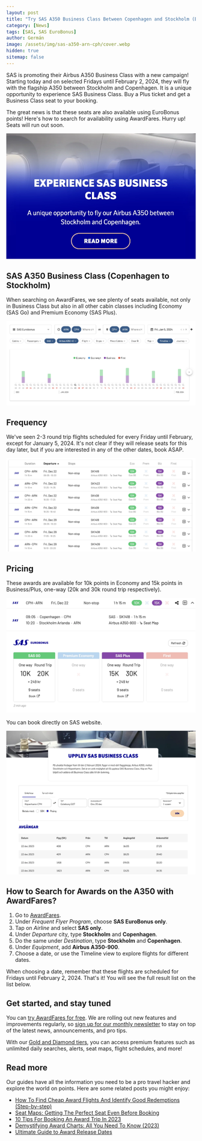 ```yaml
---
layout: post
title: "Try SAS A350 Business Class Between Copenhagen and Stockholm (Before February 2024)"
category: [News]
tags: [SAS, SAS EuroBonus]
author: Germán
image: /assets/img/sas-a350-arn-cph/cover.webp
hidden: true
sitemap: false
---
```


SAS is promoting their Airbus A350 Business Class with a new campaign! Starting today and on selected Fridays until February 2, 2024, they will fly with the flagship A350 between Stockholm and Copenhagen. It is a unique opportunity to experience SAS Business Class. Buy a Plus ticket and get a Business Class seat to your booking.

The great news is that these seats are also available using EuroBonus points! Here's how to search for availability using AwardFares. Hurry up! Seats will run out soon.

<img src="../assets/img/sas-a350-arn-cph/sas-website-banner.webp" alt="Copenhagen to Stockholm non-stop on the A350." class="noborder"/>


## SAS A350 Business Class (Copenhagen to Stockholm)

When searching on AwardFares, we see plenty of seats available, not only in Business Class but also in all other cabin classes including Economy (SAS Go) and Premium Economy (SAS Plus).

<img src="../assets/img/sas-a350-arn-cph/arn-cph-search.webp" alt="Copenhagen to Stockholm non-stop on the A350." class="noborder"/>

## Frequency

We've seen 2-3 round trip flights scheduled for every Friday until February, except for January 5, 2024. It's not clear if they will release seats for this day later, but if you are interested in any of the other dates, book ASAP.

<img src="../assets/img/sas-a350-arn-cph/arn-cph-results.webp" alt="Copenhagen to Stockholm non-stop on the A350." class="noborder"/>

## Pricing

These awards are available for 10k points in Economy and 15k points in Business/Plus, one-way (20k and 30k round trip respectively).

<img src="../assets/img/sas-a350-arn-cph/cph-arn-price.webp" alt="Copenhagen to Stockholm non-stop on the A350." class="noborder"/>

You can book directly on SAS website.

<img src="../assets/img/sas-a350-arn-cph/sas-website.webp" alt="Copenhagen to Stockholm non-stop on the A350." class="noborder"/>

## How to Search for Awards on the A350 with AwardFares?

1. Go to [AwardFares](https://awardfares.com/signup).
2. Under *Frequent Flyer Program*, choose **SAS EuroBonus only**.
3. Tap on *Airline* and select **SAS only**.
4. Under *Departure* city, type **Stockholm** and **Copenhagen**.
5. Do the same under *Destination*, type **Stockholm** and **Copenhagen**.
6. Under *Equipment*, add **Airbus A350-900**.
7. Choose a date, or use the Timeline view to explore flights for different dates.

When choosing a date, remember that these flights are scheduled for Fridays until February 2, 2024. That's it! You will see the full result list on the list below.

## Get started, and stay tuned

You can [try AwardFares for free](https://awardfares.com/). We are rolling out new features and improvements regularly, so [sign up for our monthly newsletter](https://awardfares.com/newsletter) to stay on top of the latest news, announcements, and pro tips.

With our [Gold and Diamond tiers](https://awardfares.com/pricing), you can access premium features such as unlimited daily searches, alerts, seat maps, flight schedules, and more!

## Read more

Our guides have all the information you need to be a pro travel hacker and explore the world on points. Here are some related posts you might enjoy:

- [How To Find Cheap Award Flights And Identify Good Redemptions (Step-by-step)](https://blog.awardfares.com/how-to-find-cheap-award-flights/)
- [Seat Maps: Getting The Perfect Seat Even Before Booking](https://blog.awardfares.com/seatmaps-guide/)
- [10 Tips For Booking An Award Trip In 2023](https://blog.awardfares.com/award-trip-tips/)
- [Demystifying Award Charts: All You Need To Know (2023)](https://blog.awardfares.com/demystifying-award-charts/)
- [Ultimate Guide to Award Release Dates](https://blog.awardfares.com/ultimate-guide-to-award-release-dates)